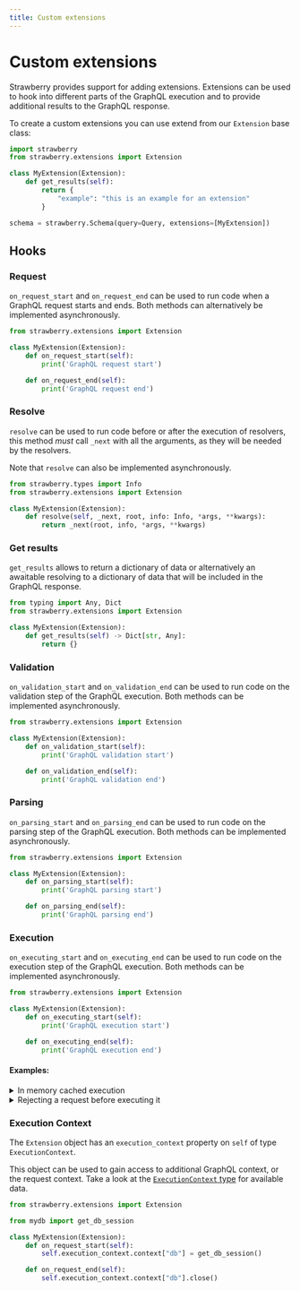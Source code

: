 ```yaml
---
title: Custom extensions
---
```


# Custom extensions

Strawberry provides support for adding extensions. Extensions can be used to
hook into different parts of the GraphQL execution and to provide additional
results to the GraphQL response.

To create a custom extensions you can use extend from our `Extension` base
class:

```python
import strawberry
from strawberry.extensions import Extension

class MyExtension(Extension):
    def get_results(self):
        return {
            "example": "this is an example for an extension"
        }

schema = strawberry.Schema(query=Query, extensions=[MyExtension])
```

## Hooks

### Request

`on_request_start` and `on_request_end` can be used to run code when a GraphQL request
starts and ends. Both methods can alternatively be implemented asynchronously.

```python
from strawberry.extensions import Extension

class MyExtension(Extension):
    def on_request_start(self):
        print('GraphQL request start')

    def on_request_end(self):
        print('GraphQL request end')
```

### Resolve

`resolve` can be used to run code before or after the execution of resolvers, this
method _must_ call `_next` with all the arguments, as they will be needed by the
resolvers.

Note that `resolve` can also be implemented asynchronously.

```python
from strawberry.types import Info
from strawberry.extensions import Extension

class MyExtension(Extension):
    def resolve(self, _next, root, info: Info, *args, **kwargs):
        return _next(root, info, *args, **kwargs)
```

### Get results

`get_results` allows to return a dictionary of data or alternatively an awaitable
resolving to a dictionary of data that will be included in the GraphQL response.

```python
from typing import Any, Dict
from strawberry.extensions import Extension

class MyExtension(Extension):
    def get_results(self) -> Dict[str, Any]:
        return {}
```

### Validation

`on_validation_start` and `on_validation_end` can be used to run code on the validation
step of the GraphQL execution. Both methods can be implemented asynchronously.

```python
from strawberry.extensions import Extension

class MyExtension(Extension):
    def on_validation_start(self):
        print('GraphQL validation start')

    def on_validation_end(self):
        print('GraphQL validation end')
```

### Parsing

`on_parsing_start` and `on_parsing_end` can be used to run code on the parsing step of
the GraphQL execution. Both methods can be implemented asynchronously.

```python
from strawberry.extensions import Extension

class MyExtension(Extension):
    def on_parsing_start(self):
        print('GraphQL parsing start')

    def on_parsing_end(self):
        print('GraphQL parsing end')
```

### Execution

`on_executing_start` and `on_executing_end` can be used to run code on the execution step of
the GraphQL execution. Both methods can be implemented asynchronously.

```python
from strawberry.extensions import Extension

class MyExtension(Extension):
    def on_executing_start(self):
        print('GraphQL execution start')

    def on_executing_end(self):
        print('GraphQL execution end')
```

#### Examples:

<details>
  <summary>In memory cached execution</summary>

```python
import strawberry
from strawberry.extensions import Extension

# Use an actual cache in production so that this doesn't grow unbounded
response_cache = {}

# Helper function to hash query variables for the cache key
def hash_map(input_map: Optional[Dict[str, object]]) -> str:
    if input_map is None:
        return ""
    return ":".join(map(lambda x: str(hash(x)), input_map.items()))

class ExecutionCache(Extension):
    def on_executing_start(self):
        # Check if we've come across this query before
        execution_context = self.execution_context
        self.cache_key = (
            f"{execution_context.query}:{hash_map(execution_context.variables)}"
        )
        if self.cache_key in response_cache:
            self.execution_context.result = response_cache[self.cache_key]

    def on_executing_end(self):
        execution_context = self.execution_context
        if self.cache_key not in response_cache:
            response_cache[self.cache_key] = execution_context.result


schema = strawberry.Schema(
    Query,
    extensions=[
        ExecutionCache,
    ]
)
```

</details>

<details>
  <summary>Rejecting a request before executing it</summary>

```python
import strawberry
from strawberry.extensions import Extension

class RejectSomeQueries(Extension):
    def on_executing_start(self):
        # Reject all operations called "RejectMe"
        execution_context = self.execution_context
        if execution_context.operation_name == "RejectMe":
            self.execution_context.result = GraphQLExecutionResult(
                data=None,
                errors=[GraphQLError("Well you asked for it")],
            )


schema = strawberry.Schema(
    Query,
    extensions=[
        RejectSomeQueries,
    ]
)
```

</details>

### Execution Context

The `Extension` object has an `execution_context` property on `self` of type
`ExecutionContext`.

This object can be used to gain access to additional GraphQL context, or the request
context. Take a look at the [`ExecutionContext` type](https://github.com/strawberry-graphql/strawberry/blob/main/strawberry/types/execution.py)
for available data.

```python
from strawberry.extensions import Extension

from mydb import get_db_session

class MyExtension(Extension):
    def on_request_start(self):
        self.execution_context.context["db"] = get_db_session()

    def on_request_end(self):
        self.execution_context.context["db"].close()
```
